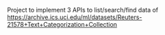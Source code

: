 Project to implement 3 APIs to list/search/find data of
https://archive.ics.uci.edu/ml/datasets/Reuters-21578+Text+Categorization+Collection
